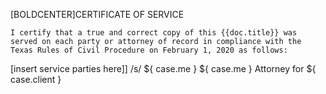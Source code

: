 
[BOLDCENTER]CERTIFICATE OF SERVICE

	I certify that a true and correct copy of this {{doc.title}} was served on each party or attorney of record in compliance with the Texas Rules of Civil Procedure on February 1, 2020 as follows:
[insert service parties here]]
/s/ ${ case.me }
${ case.me }
Attorney for ${ case.client }
